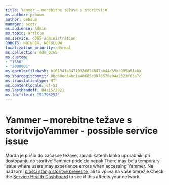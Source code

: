 ```yaml
---
title: Yammer – morebitne težave s storitvijo
ms.author: pebaum
author: pebaum
manager: scotv
ms.audience: Admin
ms.topic: article
ms.service: o365-administration
ROBOTS: NOINDEX, NOFOLLOW
localization_priority: Normal
ms.collection: Adm_O365
ms.custom:
- "1338"
- "2800001"
ms.openlocfilehash: bf01341a34719326824847bb44d55ab995a9faba
ms.sourcegitcommit: 8bc60ec34bc1e40685e3976576e04a2623f63a7c
ms.translationtype: MT
ms.contentlocale: sl-SI
ms.lasthandoff: 04/15/2021
ms.locfileid: "51796252"
---
```

# <a name="yammer---possible-service-issue"></a><span data-ttu-id="b01e4-102">Yammer – morebitne težave s storitvijo</span><span class="sxs-lookup"><span data-stu-id="b01e4-102">Yammer - possible service issue</span></span>

<span data-ttu-id="b01e4-103">Morda je prišlo do začasne težave, zaradi katerih lahko uporabniki pri dostopanju do storitve Yammer pride do napak.</span><span class="sxs-lookup"><span data-stu-id="b01e4-103">There may be a temporary issue where users may experience errors when accessing Yammer.</span></span> <span data-ttu-id="b01e4-104">Na nadzorni [plošči stanja storitve preverite,](https://admin.microsoft.com/AdminPortal/Home#/servicehealth) ali to vpliva na vaše omrežje.</span><span class="sxs-lookup"><span data-stu-id="b01e4-104">Check the [Service Health Dashboard](https://admin.microsoft.com/AdminPortal/Home#/servicehealth) to see if this affects your network.</span></span>
